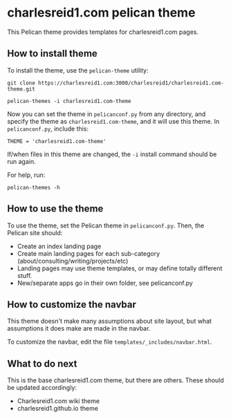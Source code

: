 # charlesreid1.com pelican theme

This Pelican theme provides templates for charlesreid1.com pages.

## How to install theme

To install the theme, use the `pelican-theme` utility:

```
git clone https://charlesreid1.com:3000/charlesreid1/charlesreid1.com-theme.git

pelican-themes -i charlesreid1.com-theme
```

Now you can set the theme in `pelicanconf.py` from any directory,
and specify the theme as `charlesreid1.com-theme`, and it will
use this theme. In `pelicanconf.py`, include this:

```
THEME = 'charlesreid1.com-theme'
```

If/when files in this theme are changed, 
the `-i` install command should be run again.

For help, run:

```
pelican-themes -h
```

## How to use the theme

To use the theme, set the Pelican theme in `pelicanconf.py`.
Then, the Pelican site should:

* Create an index landing page
* Create main landing pages for each sub-category (about/consulting/writing/projects/etc)
* Landing pages may use theme templates, or may define totally different stuff.
* New/separate apps go in their own folder, see pelicanconf.py

## How to customize the navbar

This theme doesn't make many assumptions about site layout,
but what assumptions it does make are made in the navbar.

To customize the navbar, edit the file `templates/_includes/navbar.html`.

## What to do next

This is the base charlesreid1.com theme, but there are others.
These should be updated accordingly:

* Charlesreid1.com wiki theme
* charlesreid1.github.io theme

